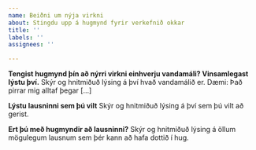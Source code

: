 ```yaml
---
name: Beiðni um nýja virkni
about: Stingdu upp á hugmynd fyrir verkefnið okkar
title: ''
labels: ''
assignees: ''

---
```


**Tengist hugmynd þín að nýrri virkni einhverju vandamáli? Vinsamlegast lýstu því.**
Skýr og hnitmiðuð lýsing á því hvað vandamálið er. Dæmi: Það pirrar mig alltaf þegar [...]

**Lýstu lausninni sem þú vilt**
Skýr og hnitmiðuð lýsing á því sem þú vilt að gerist.

**Ert þú með hugmyndir að lausninni?**
Skýr og hnitmiðuð lýsing á öllum mögulegum lausnum sem þér kann að hafa dottið í hug.
